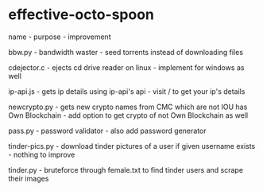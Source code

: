 # effective-octo-spoon
name - purpose - improvement

bbw.py - bandwidth waster - seed torrents instead of downloading files 
    
cdejector.c - ejects cd drive reader on linux - implement for windows as well  
    
ip-api.js - gets ip details using ip-api's api - visit / to get your ip's details  
  
newcrypto.py - gets new crypto names from CMC which are not IOU has Own Blockchain - add option to get crypto of not Own Blockchain as well  
  
pass.py - password validator - also add password generator  

tinder-pics.py - download tinder pictures of a user if given username exists - nothing to improve

tinder.py - bruteforce through female.txt to find tinder users and scrape their images  

